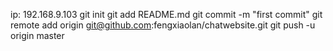 ip: 192.168.9.103
git init
git add README.md
git commit -m "first commit"
git remote add origin git@github.com:fengxiaolan/chatwebsite.git
git push -u origin master
